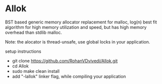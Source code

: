 # Allok
BST based generic memory allocator replacement for malloc, log(n) best fit algorithm for high memory utilization and speed, but has high memory overhead than stdlib malloc.

Note: the alocator is thread-unsafe, use global locks in your application.

setup instructions

 * git clone https://github.com/RohanVDvivedi/Allok.git
 * cd Allok
 * sudo make clean install
 * add "-lallok" linker flag, while compiling your application